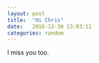 ```yaml
---
layout: post
title:  "Hi Chris"
date:   2016-12-30 13:03:11
categories: random
---
```


I miss you too.
